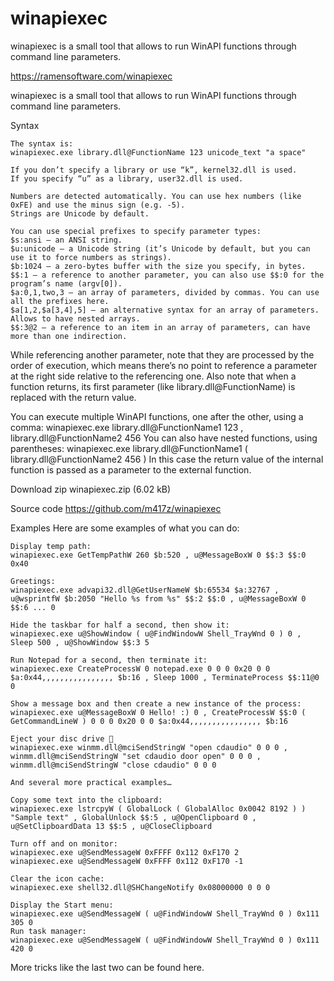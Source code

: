 # winapiexec

winapiexec is a small tool that allows to run WinAPI functions through command
line parameters.

https://ramensoftware.com/winapiexec


winapiexec is a small tool that allows to run WinAPI functions through command line parameters.

Syntax
```
The syntax is:
winapiexec.exe library.dll@FunctionName 123 unicode_text "a space"

If you don’t specify a library or use “k”, kernel32.dll is used.
If you specify “u” as a library, user32.dll is used.

Numbers are detected automatically. You can use hex numbers (like 0xFE) and use the minus sign (e.g. -5).
Strings are Unicode by default.

You can use special prefixes to specify parameter types:
$s:ansi – an ANSI string.
$u:unicode – a Unicode string (it’s Unicode by default, but you can use it to force numbers as strings).
$b:1024 – a zero-bytes buffer with the size you specify, in bytes.
$$:1 – a reference to another parameter, you can also use $$:0 for the program’s name (argv[0]).
$a:0,1,two,3 – an array of parameters, divided by commas. You can use all the prefixes here.
$a[1,2,$a[3,4],5] – an alternative syntax for an array of parameters. Allows to have nested arrays.
$$:3@2 – a reference to an item in an array of parameters, can have more than one indirection.
```

While referencing another parameter, note that they are processed by the order of execution, which means there’s no point to reference a parameter at the right side relative to the referencing one.
Also note that when a function returns, its first parameter (like library.dll@FunctionName) is replaced with the return value.

You can execute multiple WinAPI functions, one after the other, using a comma:
winapiexec.exe library.dll@FunctionName1 123 , library.dll@FunctionName2 456
You can also have nested functions, using parentheses:
winapiexec.exe library.dll@FunctionName1 ( library.dll@FunctionName2 456 )
In this case the return value of the internal function is passed as a parameter to the external function.

Download
zip winapiexec.zip (6.02 kB)

Source code
https://github.com/m417z/winapiexec

Examples
Here are some examples of what you can do:
```
Display temp path:
winapiexec.exe GetTempPathW 260 $b:520 , u@MessageBoxW 0 $$:3 $$:0 0x40

Greetings:
winapiexec.exe advapi32.dll@GetUserNameW $b:65534 $a:32767 , u@wsprintfW $b:2050 "Hello %s from %s" $$:2 $$:0 , u@MessageBoxW 0 $$:6 ... 0

Hide the taskbar for half a second, then show it:
winapiexec.exe u@ShowWindow ( u@FindWindowW Shell_TrayWnd 0 ) 0 , Sleep 500 , u@ShowWindow $$:3 5

Run Notepad for a second, then terminate it:
winapiexec.exe CreateProcessW 0 notepad.exe 0 0 0 0x20 0 0 $a:0x44,,,,,,,,,,,,,,,, $b:16 , Sleep 1000 , TerminateProcess $$:11@0 0

Show a message box and then create a new instance of the process:
winapiexec.exe u@MessageBoxW 0 Hello! :) 0 , CreateProcessW $$:0 ( GetCommandLineW ) 0 0 0 0x20 0 0 $a:0x44,,,,,,,,,,,,,,,, $b:16

Eject your disc drive 🙂
winapiexec.exe winmm.dll@mciSendStringW "open cdaudio" 0 0 0 , winmm.dll@mciSendStringW "set cdaudio door open" 0 0 0 , winmm.dll@mciSendStringW "close cdaudio" 0 0 0

And several more practical examples…

Copy some text into the clipboard:
winapiexec.exe lstrcpyW ( GlobalLock ( GlobalAlloc 0x0042 8192 ) ) "Sample text" , GlobalUnlock $$:5 , u@OpenClipboard 0 , u@SetClipboardData 13 $$:5 , u@CloseClipboard

Turn off and on monitor:
winapiexec.exe u@SendMessageW 0xFFFF 0x112 0xF170 2
winapiexec.exe u@SendMessageW 0xFFFF 0x112 0xF170 -1

Clear the icon cache:
winapiexec.exe shell32.dll@SHChangeNotify 0x08000000 0 0 0

Display the Start menu:
winapiexec.exe u@SendMessageW ( u@FindWindowW Shell_TrayWnd 0 ) 0x111 305 0
Run task manager:
winapiexec.exe u@SendMessageW ( u@FindWindowW Shell_TrayWnd 0 ) 0x111 420 0
```
More tricks like the last two can be found here.
